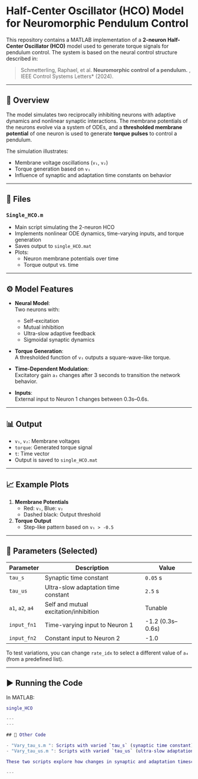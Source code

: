# Half-Center Oscillator (HCO) Model for Neuromorphic Pendulum Control

This repository contains a MATLAB implementation of a **2-neuron Half-Center Oscillator (HCO)** model used to generate torque signals for pendulum control. The system is based on the neural control structure described in:

> Schmetterling, Raphael, et al. **Neuromorphic control of a pendulum.** , IEEE Control Systems Letters* (2024).

---

## 🔬 Overview

The model simulates two reciprocally inhibiting neurons with adaptive dynamics and nonlinear synaptic interactions. The membrane potentials of the neurons evolve via a system of ODEs, and a **thresholded membrane potential** of one neuron is used to generate **torque pulses** to control a pendulum.

The simulation illustrates:
- Membrane voltage oscillations (`v₁`, `v₂`)
- Torque generation based on `v₁`
- Influence of synaptic and adaptation time constants on behavior

---

## 📁 Files

### `Single_HCO.m`
- Main script simulating the 2-neuron HCO
- Implements nonlinear ODE dynamics, time-varying inputs, and torque generation
- Saves output to `single_HCO.mat`
- Plots:
  - Neuron membrane potentials over time
  - Torque output vs. time

---

## ⚙️ Model Features

- **Neural Model**:  
  Two neurons with:
  - Self-excitation
  - Mutual inhibition
  - Ultra-slow adaptive feedback
  - Sigmoidal synaptic dynamics

- **Torque Generation**:  
  A thresholded function of `v₁` outputs a square-wave-like torque.

- **Time-Dependent Modulation**:  
  Excitatory gain `a₃` changes after 3 seconds to transition the network behavior.

- **Inputs**:  
  External input to Neuron 1 changes between 0.3s–0.6s.

---

## 📊 Output

- `v₁`, `v₂`: Membrane voltages  
- `torque`: Generated torque signal  
- `t`: Time vector  
- Output is saved to `single_HCO.mat`

---

## 📈 Example Plots

1. **Membrane Potentials**
   - Red: `v₁`, Blue: `v₂`
   - Dashed black: Output threshold
2. **Torque Output**
   - Step-like pattern based on `v₁ > -0.5`

---

## 🧪 Parameters (Selected)

| Parameter | Description | Value |
|----------|-------------|-------|
| `tau_s` | Synaptic time constant | `0.05` s |
| `tau_us` | Ultra-slow adaptation time constant | `2.5` s |
| `a1`, `a2`, `a4` | Self and mutual excitation/inhibition | Tunable |
| `input_fn1` | Time-varying input to Neuron 1 | -1.2 (0.3s–0.6s) |
| `input_fn2` | Constant input to Neuron 2 | -1.0 |

To test variations, you can change `rate_idx` to select a different value of `a₄` (from a predefined list).

---

## ▶️ Running the Code

In MATLAB:
```matlab
single_HCO

---
---

## 🧩 Other Code

- "Vary_tau_s.m ": Scripts with varied `tau_s` (synaptic time constant)
- "Vary_tau_us.m ": Scripts with varied `tau_us` (ultra-slow adaptation constant)

These two scripts explore how changes in synaptic and adaptation timescales affect the oscillatory behavior and torque generation of the HCO network. By tuning `tau_s` and `tau_us`, users can investigate network responsiveness, rhythm stability, and phase shifts—providing insights into biologically inspired motor control and temporal processing.

---

